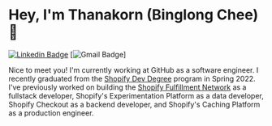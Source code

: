 # Hey, I'm Thanakorn (Binglong Chee) 👋

[![Linkedin Badge](https://img.shields.io/badge/-ThanakornChee-blue?style=flat-square&logo=linkedin&logoColor=white&link=https://www.linkedin.com/in/thanakorn-chee/)](https://www.linkedin.com/in/thanakorn-chee/) [![Gmail Badge](https://img.shields.io/badge/-binglong2206@gmail.com-red?style=flat-square&logo=gmail&logoColor=white)]


Nice to meet you! I'm currently working at GitHub as a software engineer.
I recently graduated from the [Shopify Dev Degree](https://devdegree.ca/) program in Spring 2022.
I've previously worked on building the [Shopify Fulfillment Network](https://www.shopify.com/fulfillment) as a fullstack developer, Shopify's Experimentation Platform as a data developer, Shopify Checkout as a backend developer, and Shopify's Caching Platform as a production engineer.

